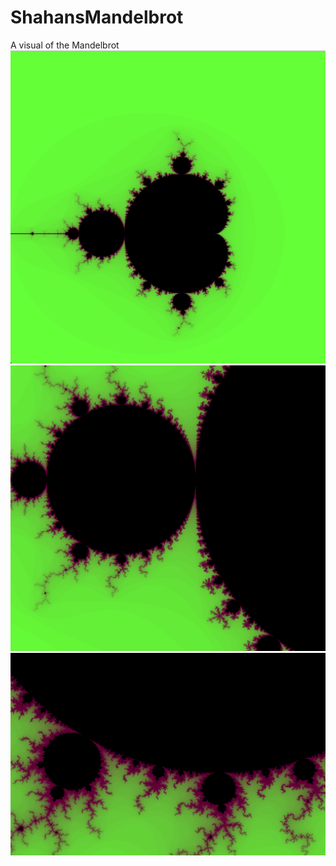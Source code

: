 # ShahansMandelbrot
A visual of the Mandelbrot 
![example1](pics/pic1.png)
![example2](pics/pic2.png)
![example3](pics/pic3.png)
